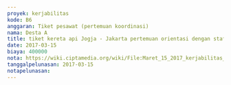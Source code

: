```yaml
---
proyek: kerjabilitas
kode: B6
anggaran: Tiket pesawat (pertemuan koordinasi)
nama: Desta A
title: tiket kereta api Jogja - Jakarta pertemuan orientasi dengan staf penjangkauan Jakarta a.n Anda Pradyta
date: 2017-03-15
biaya: 400000
nota: https://wiki.ciptamedia.org/wiki/File:Maret_15_2017_kerjabilitas_B6_tiket_jogja_jakarta_anda.JPG
tanggalpelunasan: 2017-03-15
notapelunasan:
---
```


